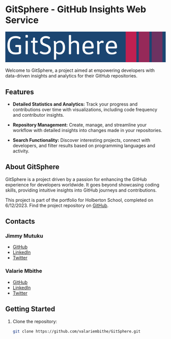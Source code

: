 # GitSphere - GitHub Insights Web Service

![GitHub Logo](./assets/logo.png)

Welcome to GitSphere, a project aimed at empowering developers with data-driven insights and analytics for their GitHub repositories.

## Features

- **Detailed Statistics and Analytics:** Track your progress and contributions over time with visualizations, including code frequency and contributor insights.

- **Repository Management:** Create, manage, and streamline your workflow with detailed insights into changes made in your repositories.

- **Search Functionality:** Discover interesting projects, connect with developers, and filter results based on programming languages and activity.

## About GitSphere

GitSphere is a project driven by a passion for enhancing the GitHub experience for developers worldwide. It goes beyond showcasing coding skills, providing intuitive insights into GitHub journeys and contributions.

This project is part of the portfolio for Holberton School, completed on 6/12/2023. Find the project repository on [GitHub](https://github.com/valariembithe/GitSphere).

## Contacts

### Jimmy Mutuku
- [GitHub](https://github.com/JimmyMutuku)
- [LinkedIn](https://www.linkedin.com/in/jimmymutuku/)
- [Twitter](https://twitter.com/JimmyMutuku_)

### Valarie Mbithe
- [GitHub](https://github.com/valariembithe)
- [LinkedIn](https://www.linkedin.com/in/valarie-muema-549403231/)
- [Twitter](https://twitter.com/Vlrmbithee)

## Getting Started

1. Clone the repository:

   ```bash
   git clone https://github.com/valariembithe/GitSphere.git
